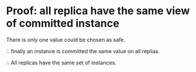 # Proof: all replica have the same view of committed instance


There is only one value could be chosen as safe.

∴ finally an instance is committed the same value on all replias.

∴ All replicas have the same set of instances.
